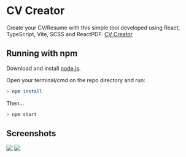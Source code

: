# CV Creator

Create your CV/Resume with this simple tool developed using React, TypeScript, Vite, SCSS and ReactPDF.
[CV Creator](https://cv-creator-ten.vercel.app/)

## Running with npm

Download and install [node.js](https://nodejs.org/en).


Open your terminal/cmd on the repo directory and run:

```bash
> npm install
```

Then...

```bash
> npm start
```

## Screenshots

<img src="https://richardborges.vercel.app/static/img/projects/cv-creator-fullpage.png">

<img src="https://richardborges.vercel.app/static/img/projects/cv-creator-pdfviewe.png">
